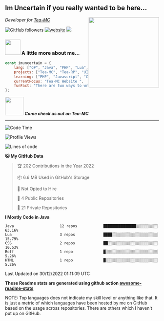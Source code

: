 <h2>Im Uncertain if you really wanted to be here...</h2>
<img align='right' src="https://media.giphy.com/media/M9gbBd9nbDrOTu1Mqx/giphy.gif" width="230">
<p><em>Developer for <a href="https://tea-mc.com/">Tea-MC
</a>
</em></p>

![GitHub followers](https://img.shields.io/github/followers/imuncertain?label=Follow&style=social)
[![website](https://img.shields.io/badge/Website-46a2f1.svg?&style=flat-square&logo=Google-Chrome&logoColor=white&link=https://anmolsingh.me/)](https://tea-mc.com/)
![](https://visitor-badge.glitch.me/badge?page_id=imuncertain.imuncertain)

### <img src="https://clipartix.com/wp-content/uploads/2018/03/thinking-gif-2018-36.gif" width="50"> A little more about me...  

```javascript
const imuncertain = {
    lang: ["C#", "Java", "PHP", "Lua", "Javascript"],
    projects: ["Tea-MC", "Tea-RP", "UINC", "Life"],
    learning: ["PHP", "Javascript", "CSS"],
    currentFocus: "Tea-MC Website ",
    funFact: "There are two ways to write error-free programs; only the third one works"
};
```

<img src="https://tea-mc.com//assets/imgs/logo.png" width="60"> <em><b>Come check us out on Tea-MC</b></em>

---
<!--START_SECTION:waka-->
![Code Time](http://img.shields.io/badge/Code%20Time-61%20hrs%2033%20mins-blue)

![Profile Views](http://img.shields.io/badge/Profile%20Views-0-blue)

![Lines of code](https://img.shields.io/badge/From%20Hello%20World%20I%27ve%20Written-2%20Million%20lines%20of%20code-blue)

**🐱 My GitHub Data** 

> 🏆 202 Contributions in the Year 2022
 > 
> 📦 6.6 MB Used in GitHub's Storage 
 > 
> 🚫 Not Opted to Hire
 > 
> 📜 4 Public Repositories 
 > 
> 🔑 21 Private Repositories  
 > 
**I Mostly Code in Java** 

```text
Java                     12 repos            ███████████████░░░░░░░░░░   63.16% 
Lua                      3 repos             ████░░░░░░░░░░░░░░░░░░░░░   15.79% 
CSS                      2 repos             ██░░░░░░░░░░░░░░░░░░░░░░░   10.53% 
Roff                     1 repo              █░░░░░░░░░░░░░░░░░░░░░░░░   5.26% 
HTML                     1 repo              █░░░░░░░░░░░░░░░░░░░░░░░░   5.26%

```



 Last Updated on 30/12/2022 01:11:09 UTC
<!--END_SECTION:waka-->

**These Readme stats are generated using github action [awesome-readme-stats](https://github.com/anmol098/waka-readme-stats)**

NOTE: Top languages does not indicate my skill level or anything like that. It is just a metric of which languages have been hosted by me on GitHub based on the usage across repositories. There are others which I haven't put up on GitHub.
<!--stackedit_data:
eyJoaXN0b3J5IjpbMTI2NjU1ODI4OCwtMTU1MDQ0NTAwOSwtMT
YyMTcyNTA5XX0=
-->
